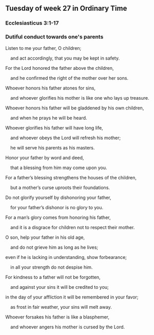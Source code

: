 ## Tuesday of week 27 in Ordinary Time

### Ecclesiasticus 3:1-17

### Dutiful conduct towards one's parents

Listen to me your father, O children;

    and act accordingly, that you may be kept in safety.

For the Lord honored the father above the children,

    and he confirmed the right of the mother over her sons.

Whoever honors his father atones for sins,

    and whoever glorifies his mother is like one who lays up treasure.

Whoever honors his father will be gladdened by his own children,

    and when he prays he will be heard.

Whoever glorifies his father will have long life,

    and whoever obeys the Lord will refresh his mother;

    he will serve his parents as his masters.

Honor your father by word and deed,

    that a blessing from him may come upon you.

For a father’s blessing strengthens the houses of the children,

    but a mother’s curse uproots their foundations.

Do not glorify yourself by dishonoring your father,

    for your father’s dishonor is no glory to you.

For a man’s glory comes from honoring his father,

    and it is a disgrace for children not to respect their mother.

O son, help your father in his old age,

    and do not grieve him as long as he lives;

even if he is lacking in understanding, show forbearance;

    in all your strength do not despise him.

For kindness to a father will not be forgotten,

    and against your sins it will be credited to you;

in the day of your affliction it will be remembered in your favor;

    as frost in fair weather, your sins will melt away.

Whoever forsakes his father is like a blasphemer,

    and whoever angers his mother is cursed by the Lord.